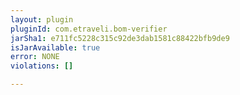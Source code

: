 ```yaml
---
layout: plugin
pluginId: com.etraveli.bom-verifier
jarSha1: e711fc5228c315c92de3dab1581c88422bfb9de9
isJarAvailable: true
error: NONE
violations: []

---
```

